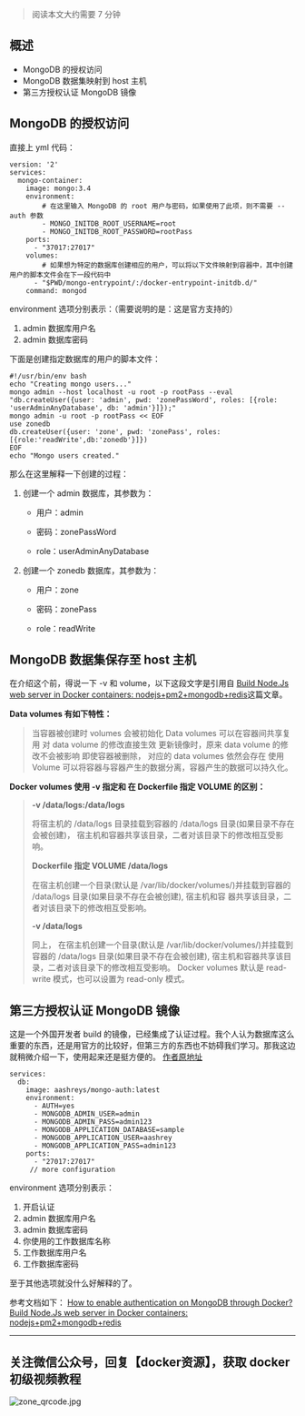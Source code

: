 > 阅读本文大约需要 7 分钟
## 概述

- MongoDB 的授权访问
- MongoDB 数据集映射到 host 主机
- 第三方授权认证 MongoDB 镜像

## MongoDB 的授权访问 ##
直接上 yml 代码：

```
version: '2'
services:
  mongo-container:
    image: mongo:3.4
    environment:
        # 在这里输入 MongoDB 的 root 用户与密码，如果使用了此项，则不需要 --auth 参数
        - MONGO_INITDB_ROOT_USERNAME=root
        - MONGO_INITDB_ROOT_PASSWORD=rootPass
    ports:
      - "37017:27017"
    volumes:
        # 如果想为特定的数据库创建相应的用户，可以将以下文件映射到容器中，其中创建用户的脚本文件会在下一段代码中
      - "$PWD/mongo-entrypoint/:/docker-entrypoint-initdb.d/"
    command: mongod
```
environment 选项分别表示：（需要说明的是：这是官方支持的）

 1. admin 数据库用户名
 2. admin 数据库密码

下面是创建指定数据库的用户的脚本文件：
```
#!/usr/bin/env bash
echo "Creating mongo users..."
mongo admin --host localhost -u root -p rootPass --eval "db.createUser({user: 'admin', pwd: 'zonePassWord', roles: [{role: 'userAdminAnyDatabase', db: 'admin'}]});"
mongo admin -u root -p rootPass << EOF
use zonedb
db.createUser({user: 'zone', pwd: 'zonePass', roles:[{role:'readWrite',db:'zonedb'}]})
EOF
echo "Mongo users created."
```
那么在这里解释一下创建的过程：

 1. 创建一个 admin 数据库，其参数为：

    - 用户：admin

    - 密码：zonePassWord

    - role：userAdminAnyDatabase

 2. 创建一个 zonedb 数据库，其参数为：

    - 用户：zone 

    - 密码：zonePass 

    - role：readWrite

## MongoDB 数据集保存至 host 主机 ##
在介绍这个前，得说一下 -v 和 volume，以下这段文字是引用自 [Build Node.Js web server in Docker containers: nodejs+pm2+mongodb+redis](http://blog.csdn.net/dongshaoshuai/article/details/51967133)这篇文章。

**Data volumes 有如下特性：**

> 当容器被创建时 volumes 会被初始化 Data volumes 可以在容器间共享复用 对 data volume 的修改直接生效 更新镜像时，原来 data volume 的修改不会被影响 即使容器被删除， 对应的 data volumes 依然会存在 使用 Volume 可以将容器与容器产生的数据分离，容器产生的数据可以持久化。

**Docker volumes 使用 -v 指定和 在 Dockerfile 指定 VOLUME 的区别：**

> **-v /data/logs:/data/logs**
>
> 将宿主机的 /data/logs 目录挂载到容器的 /data/logs 目录(如果目录不存在会被创建)， 宿主机和容器共享该目录，二者对该目录下的修改相互受影响。 
>
> **Dockerfile 指定 VOLUME /data/logs**
>
>  在宿主机创建一个目录(默认是 /var/lib/docker/volumes/)并挂载到容器的 /data/logs 目录(如果目录不存在会被创建), 宿主机和容 器共享该目录，二者对该目录下的修改相互受影响。 
>
> **-v /data/logs**
>
> 同上， 在宿主机创建一个目录(默认是 /var/lib/docker/volumes/)并挂载到容器的 /data/logs 目录(如果目录不存在会被创建), 宿主机和容器共享该目录，二者对该目录下的修改相互受影响。 Docker volumes 默认是 read-write 模式，也可以设置为 read-only 模式。


## 第三方授权认证 MongoDB 镜像 ##
这是一个外国开发者 build 的镜像，已经集成了认证过程。我个人认为数据库这么重要的东西，还是用官方的比较好，但第三方的东西也不妨碍我们学习。那我这边就稍微介绍一下，使用起来还是挺方便的。
[作者原地址](https://hub.docker.com/r/aashreys/mongo-auth/)
```
services:
  db:
    image: aashreys/mongo-auth:latest
    environment:
      - AUTH=yes
      - MONGODB_ADMIN_USER=admin
      - MONGODB_ADMIN_PASS=admin123
      - MONGODB_APPLICATION_DATABASE=sample
      - MONGODB_APPLICATION_USER=aashrey
      - MONGODB_APPLICATION_PASS=admin123
    ports:
      - "27017:27017"
     // more configuration
```
environment 选项分别表示：

 1. 开启认证
 2. admin 数据库用户名
 3. admin 数据库密码
 4. 你使用的工作数据库名称
 5. 工作数据库用户名
 6. 工作数据库密码

至于其他选项就没什么好解释的了。

参考文档如下：
[How to enable authentication on MongoDB through Docker?
](https://stackoverflow.com/questions/34559557/how-to-enable-authentication-on-mongodb-through-docker/45297517#45297517)
[Build Node.Js web server in Docker containers: nodejs+pm2+mongodb+redis](http://blog.csdn.net/dongshaoshuai/article/details/51967133)
[]()

---

## 关注微信公众号，回复【docker资源】，获取 docker 初级视频教程
![zone_qrcode.jpg](http://upload-images.jianshu.io/upload_images/2470773-526cb74252b34bc9?imageMogr2/auto-orient/strip%7CimageView2/2/w/1240)

